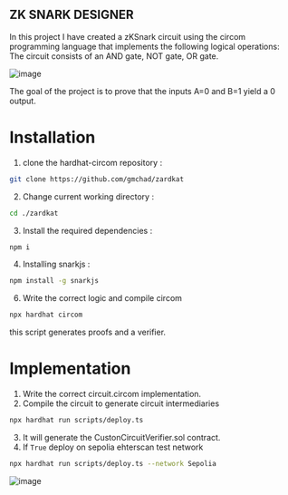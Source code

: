 ## ZK SNARK DESIGNER
In this project I have created a zKSnark circuit using the circom programming language that implements the following logical operations:
The circuit consists of an AND gate, NOT gate, OR gate.

![image](https://github.com/user-attachments/assets/b2b088b3-e884-433b-a252-f9a0e300a246)


The goal of the project is to prove that the inputs A=0 and B=1 yield a 0 output.


# Installation
1. clone the hardhat-circom repository :
 ```sh
git clone https://github.com/gmchad/zardkat
 ```

2. Change current working directory :
 ```sh
cd ./zardkat
 ```

3. Install the required dependencies :
 ```sh
npm i
 ```
   
4. Installing snarkjs :
 ```sh
npm install -g snarkjs
 ```

6. Write the correct logic and compile circom
 ```sh
npx hardhat circom
 ```
 this script generates proofs and a verifier.

 

# Implementation
1. Write the correct circuit.circom implementation.
2. Compile the circuit to generate circuit intermediaries
```sh
npx hardhat run scripts/deploy.ts
``` 
3. It will generate the CustonCircuitVerifier.sol contract.
4. If `True` deploy on sepolia ehterscan test network
```sh
npx hardhat run scripts/deploy.ts --network Sepolia
```

![image](https://github.com/user-attachments/assets/a904dfde-3b78-4e79-a006-f395fd470756)

